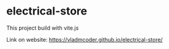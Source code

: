 # electrical-store

This project build with vite.js

Link on website: https://vladmcoder.github.io/electrical-store/ 
